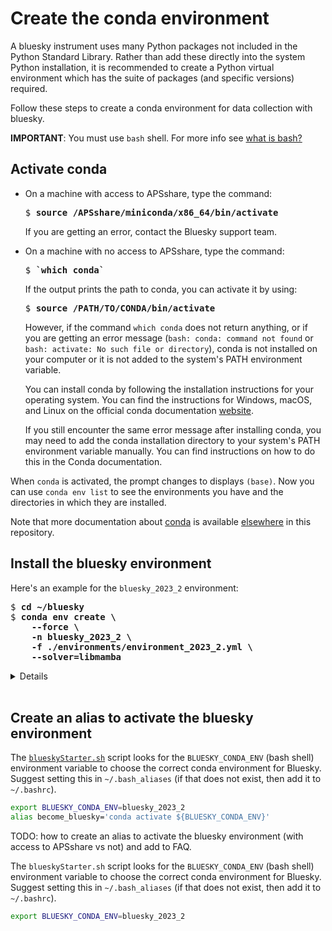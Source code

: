 # Create the conda environment

A bluesky instrument uses many Python packages not included in the Python
Standard Library.  Rather than add these directly into the system Python
installation, it is recommended to create a Python virtual environment which has
the suite of packages (and specific versions) required.

Follow these steps to create a conda environment for data collection with
bluesky.

**IMPORTANT**:  You must use `bash` shell. For more info
see [what is
bash?](https://bcda-aps.github.io/bluesky_training/reference/_FAQ.html#faq-bash>)


## Activate conda

- On a machine with access to APSshare, type the command:

    <pre>$ <b>source /APSshare/miniconda/x86_64/bin/activate</b></pre>

    If you are getting an error, contact the Bluesky support team.

- On a machine with no access to APSshare, type the command:

     <pre>$ <b>`which conda`</b></pre>

    If the output prints the path to conda, you can activate it by using:

    <pre>$ <b>source /PATH/TO/CONDA/bin/activate</b></pre>

    However, if the command `which conda` does not return anything, or if you are getting an error message (`bash: conda: command not found`
    or `bash: activate: No such file or directory`), conda is not
    installed on your computer or it is not added to the system's PATH
    environment variable.    

    You can install conda by following the installation instructions
    for your operating system. You can find the instructions for Windows,
    macOS, and Linux on the official conda documentation
    [website](https://docs.conda.io/projects/conda/en/latest/user-guide/install/index.html).

    If you still encounter the same error message after installing conda, you may need to add the conda installation directory to your system's PATH environment variable manually. You can find instructions on how to do this in the Conda documentation.



When `conda` is activated, the prompt changes to displays `(base)`. Now you can use
`conda env list` to see the environments you have and the directories
in which they are installed.

Note that more documentation about [conda](../reference/_conda_base.md) is available
[elsewhere](../reference/_conda_environment.md) in this repository.

## Install the bluesky environment
Here's an example for the `bluesky_2023_2` environment:

<pre>
$ <b>cd ~/bluesky</b>
$ <b>conda env create \
    --force \
    -n bluesky_2023_2 \
    -f ./environments/environment_2023_2.yml \
    --solver=libmamba</b>
</pre>

<details>
In the commands above, a long command has been split over several lines to make
it clearer to read and also to take less screen width. We could enter the
<code>conda env</code> command all one one line.  These commands work the same
as the one above.

<pre>
$ <b>cd ~/bluesky</b>
$ <b>conda env create --force -n bluesky_2023_2 -f ./environments/environment_2023_2.yml --solver=libmamba</b>
</pre>

</details>
<br>

## Create an alias to activate the bluesky environment

The [`blueskyStarter.sh`](https://bcda-aps.github.io/bluesky_training/instrument/_getting_started.html) script looks for the
`BLUESKY_CONDA_ENV` (bash shell) environment variable to choose the correct
conda environment for Bluesky.  Suggest setting this in `~/.bash_aliases` (if
that does not exist, then add it to `~/.bashrc`).

```bash
export BLUESKY_CONDA_ENV=bluesky_2023_2
alias become_bluesky='conda activate ${BLUESKY_CONDA_ENV}'
```


TODO: how to create an alias to activate the bluesky environment (with access to APSshare vs not) and add to FAQ.

The `blueskyStarter.sh` script looks for the `BLUESKY_CONDA_ENV` (bash shell)
environment variable to choose the correct conda environment for Bluesky.
Suggest setting this in `~/.bash_aliases` (if that does not exist, then add it
to `~/.bashrc`).

```bash
export BLUESKY_CONDA_ENV=bluesky_2023_2
```